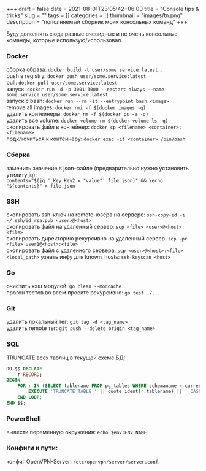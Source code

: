 +++ 
draft = false
date = 2021-08-01T23:05:42+06:00
title = "Console tips & tricks"
slug = "" 
tags = []
categories = []
thumbnail = "images/tn.png"
description = "пополняемый сборник моих консольных команд"
+++

Буду дополнять сюда разные очевидные и не очень консольные команды, которые использую/использовал.

### Docker
сборка образа: `docker build -t user/some.service:latest .`  
push в registry:  `docker push user/some.service:latest`  
pull:  `docker pull user/some.service:latest`  
запуск: `docker run -d -p 3001:3000 --restart always --name some.service user/some.service:latest`  
запуск с bash: `docker run --rm -it --entrypoint bash <image>`  
remove all images: `docker rmi -f $(docker images -q)`  
удалить контейнеры:	`docker rm -f $(docker ps -a -q)`  
удалить все volume:	`docker volume rm $(docker volume ls -q)`  
скопировать файл в контейнер: `docker cp <filename> <container>:<filename>`  
подключиться к контейнеру: `docker exec -it <container> /bin/bash`

### Сборка
заменить значение в json-файле (предварительно нужно установить утилиту jq):  
`contents="$(jq '.Key.Key2 = "value"' file.json)" && \echo "${contents}" > file.json`

### SSH
скопировать ssh-ключ на remote-юзера на сервере: `ssh-copy-id -i ~/.ssh/id_rsa.pub <user>@<host>`  
скопировать файл на удаленный сервер: `scp <file> <user>@<host>:<file>`  
скопировать директорию рекурсивно на удаленный сервер: `scp -pr <file> user1@<host>:<file>`  
скопировать файл с удаленного сервера: `scp <user>@<host>:<file> <local_path>`
узнать инфу для known_hosts: `ssh-keyscan <host>`

### Go
очистить кэш модулей: `go clean --modcache`  
прогон тестов во всем проекте рекурсивно: `go test ./...`

### Git
удалить локальный тег: `git tag -d <tag_name>`  
удалить remote тег: `git push --delete origin <tag_name>`

### SQL
TRUNCATE всех таблиц в текущей схеме БД:
```sql
DO $$ DECLARE
    r RECORD;
BEGIN
    FOR r IN (SELECT tablename FROM pg_tables WHERE schemaname = current_schema()) LOOP
        EXECUTE 'TRUNCATE TABLE ' || quote_ident(r.tablename) || ' CASCADE';
    END LOOP;
END $$;
```

### PowerShell
вывести переменную окружения: `echo $env:ENV_NAME`

### Конфиги и пути:
конфиг OpenVPN-Server: `/etc/openvpn/server/server.conf`. 
